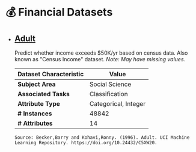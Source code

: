 # 💰 Financial Datasets

* ## [Adult](https://archive.ics.uci.edu/dataset/2/adult)
    Predict whether income exceeds $50K/yr based on census data. Also known as "Census Income" dataset.
    _Note: May have missing values._ 

    | **Dataset Characteristic**  | **Value**               |
    | --------------------------- | ----------------------- |
    | **Subject Area**            | Social Science          |
    | **Associated Tasks**        | Classification          |
    | **Attribute Type**          | Categorical, Integer    |
    | **# Instances**             | 48842                   |
    | **# Attributes**            | 14                      |

      Source: Becker,Barry and Kohavi,Ronny. (1996). Adult. UCI Machine Learning Repository. https://doi.org/10.24432/C5XW20.
